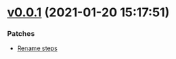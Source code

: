 # [v0.0.1](https://github.com/Muriel-Salvan/databricks/compare/...v0.0.1) (2021-01-20 15:17:51)

### Patches

* [Rename steps](https://github.com/Muriel-Salvan/databricks/commit/d4bc9d63319f512731ea6652ed8f949031ced905)
